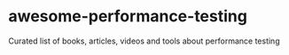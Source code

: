 # awesome-performance-testing
Curated list of books, articles, videos and tools about performance testing
